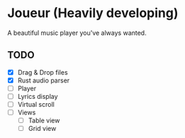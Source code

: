 # Joueur (Heavily developing)

A beautiful music player you've always wanted.

## TODO

* [x] Drag & Drop files
* [x] Rust audio parser
* [ ] Player
* [ ] Lyrics display
* [ ] Virtual scroll
* [ ] Views
  * [ ] Table view
  * [ ] Grid view